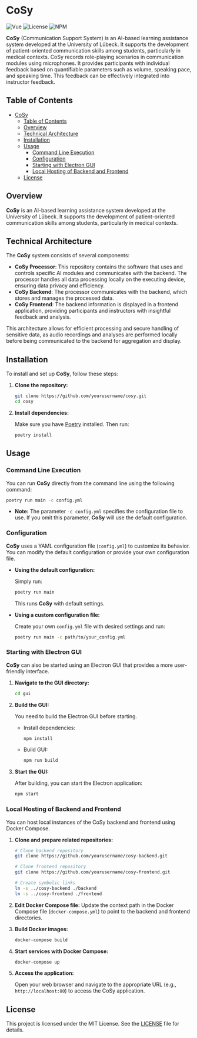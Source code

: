 # CoSy

![Vue](https://img.shields.io/badge/Vue-3.2.45-blue.svg)
![License](https://img.shields.io/badge/License-MIT-green.svg)
![NPM](https://img.shields.io/badge/Build-NPM-blue.svg)

**CoSy** (Communication Support System) is an AI-based learning assistance system developed at the University of Lübeck. It supports the development of patient-oriented communication skills among students, particularly in medical contexts. CoSy records role-playing scenarios in communication modules using microphones. It provides participants with individual feedback based on quantifiable parameters such as volume, speaking pace, and speaking time. This feedback can be effectively integrated into instructor feedback.

## Table of Contents

- [CoSy](#cosy)
  - [Table of Contents](#table-of-contents)
  - [Overview](#overview)
  - [Technical Architecture](#technical-architecture)
  - [Installation](#installation)
  - [Usage](#usage)
    - [Command Line Execution](#command-line-execution)
    - [Configuration](#configuration)
    - [Starting with Electron GUI](#starting-with-electron-gui)
    - [Local Hosting of Backend and Frontend](#local-hosting-of-backend-and-frontend)
  - [License](#license)

## Overview

**CoSy** is an AI-based learning assistance system developed at the University of Lübeck. It supports the development of patient-oriented communication skills among students, particularly in medical contexts.

## Technical Architecture

The **CoSy** system consists of several components:

- **CoSy Processor**: This repository contains the software that uses and controls specific AI modules and communicates with the backend. The processor handles all data processing locally on the executing device, ensuring data privacy and efficiency.
- **CoSy Backend**: The processor communicates with the backend, which stores and manages the processed data.
- **CoSy Frontend**: The backend information is displayed in a frontend application, providing participants and instructors with insightful feedback and analysis.

This architecture allows for efficient processing and secure handling of sensitive data, as audio recordings and analyses are performed locally before being communicated to the backend for aggregation and display.

## Installation

To install and set up **CoSy**, follow these steps:


1. **Clone the repository:**

     ```bash
     git clone https://github.com/yourusername/cosy.git
     cd cosy
     ```

2. **Install dependencies:**

     Make sure you have [Poetry](https://python-poetry.org/) installed. Then run:

     ```bash
     poetry install
     ```

## Usage

### Command Line Execution

You can run **CoSy** directly from the command line using the following command:

```bash
poetry run main -c config.yml
```

- **Note:** The parameter ```-c config.yml``` specifies the configuration file to use. If you omit this parameter, **CoSy** will use the default configuration.

### Configuration

**CoSy** uses a YAML configuration file (```config.yml```) to customize its behavior. You can modify the default configuration or provide your own configuration file.

- **Using the default configuration:**

    Simply run:

    ```bash
    poetry run main
    ```

    This runs **CoSy** with default settings.

- **Using a custom configuration file:**

    Create your own ```config.yml``` file with desired settings and run:

    ```bash
    poetry run main -c path/to/your_config.yml
    ```

### Starting with Electron GUI

**CoSy** can also be started using an Electron GUI that provides a more user-friendly interface.

1. **Navigate to the GUI directory:**

     ```bash
     cd gui
     ```

2. **Build the GUI:**

     You need to build the Electron GUI before starting.

     - Install dependencies:

         ```bash
         npm install
         ```

     - Build GUI:

         ```bash
         npm run build
         ```

3. **Start the GUI:**

     After building, you can start the Electron application:

     ```bash
     npm start
     ```

### Local Hosting of Backend and Frontend

You can host local instances of the CoSy backend and frontend using Docker Compose.

1. **Clone and prepare related repositories:**

    ```bash
    # Clone backend repository
    git clone https://github.com/yourusername/cosy-backend.git
    
    # Clone frontend repository
    git clone https://github.com/yourusername/cosy-frontend.git
    
    # Create symbolic links
    ln -s ../cosy-backend ./backend
    ln -s ../cosy-frontend ./frontend
    ```
2. **Edit Docker Compose file:**
    Update the context path in the Docker Compose file (```docker-compose.yml```) to point to the backend and frontend directories.
3. **Build Docker images:**

    ```bash
    docker-compose build
    ```

4. **Start services with Docker Compose:**

    ```bash
    docker-compose up
    ```

5. **Access the application:**

    Open your web browser and navigate to the appropriate URL (e.g., ```http://localhost:80```) to access the CoSy application.
## License

This project is licensed under the MIT License. See the [LICENSE](LICENSE) file for details.
